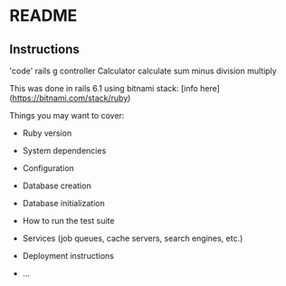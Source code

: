 # README
## Instructions


'code'
rails g controller Calculator calculate sum minus division multiply


This was done in rails 6.1 using bitnami stack: [info here] (https://bitnami.com/stack/ruby)

Things you may want to cover:

* Ruby version

* System dependencies

* Configuration

* Database creation

* Database initialization

* How to run the test suite

* Services (job queues, cache servers, search engines, etc.)

* Deployment instructions

* ...
